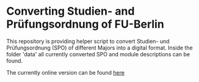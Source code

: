 # Converting Studien- and Prüfungsordnung of FU-Berlin
This repository is providing helper script to convert Studien- und Prüfungsordnung (SPO)
of different Majors into a digital format. Inside the folder 'data'
all currently converted SPO and module descriptions can be found.

The currently online version can be found [here](https://SGSSGene.github.io/FUB-SUP/)
